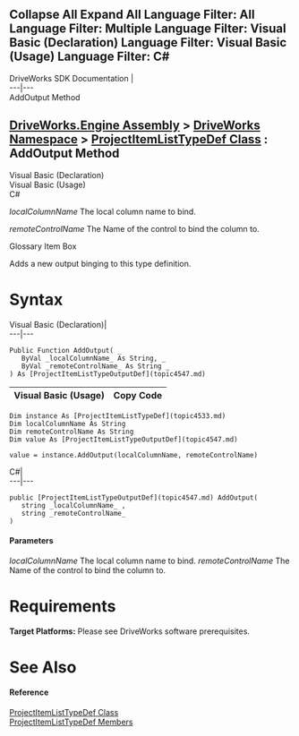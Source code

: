 Collapse All Expand All Language Filter: All  Language Filter: Multiple  Language Filter: Visual Basic (Declaration) Language Filter: Visual Basic (Usage) Language Filter: C#  
---  
DriveWorks SDK Documentation  |   
---|---  
AddOutput Method   
  
[DriveWorks.Engine Assembly](topic2156.md) > [DriveWorks Namespace](topic2159.md) > [ProjectItemListTypeDef Class](topic4533.md) : AddOutput Method  
---  
  
Visual Basic (Declaration)    
Visual Basic (Usage)    
C# 

_localColumnName_
    The local column name to bind.

_remoteControlName_
    The Name of the control to bind the column to.

Glossary Item Box

Adds a new output binging to this type definition. 

# Syntax

Visual Basic (Declaration)|   
---|---  
      
    
    Public Function AddOutput( _
       ByVal _localColumnName_ As String, _
       ByVal _remoteControlName_ As String _
    ) As [ProjectItemListTypeOutputDef](topic4547.md)  
  
Visual Basic (Usage)| Copy Code  
---|---  
      
    
    Dim instance As [ProjectItemListTypeDef](topic4533.md)
    Dim localColumnName As String
    Dim remoteControlName As String
    Dim value As [ProjectItemListTypeOutputDef](topic4547.md)
     
    value = instance.AddOutput(localColumnName, remoteControlName)  
  
C#|   
---|---  
      
    
    public [ProjectItemListTypeOutputDef](topic4547.md) AddOutput( 
       string _localColumnName_ ,
       string _remoteControlName_
    )  
  
#### Parameters

 _localColumnName_
    The local column name to bind.
_remoteControlName_
    The Name of the control to bind the column to.

# Requirements

**Target Platforms:** Please see DriveWorks software prerequisites.

# See Also

#### Reference

[ProjectItemListTypeDef Class](topic4533.md)   
[ProjectItemListTypeDef Members](topic4534.md)



